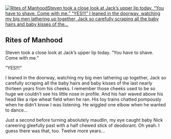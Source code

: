 <article class="post photo">
<a href="https://silverpip-blog.tumblr.com/image/49027725457">
<img alt="Rites of ManhoodSteven took a close look at Jack’s upper lip today. “You have to shave. Come with me.”
“YES!!!”
I leaned in the doorway, watching my big men lathering up together, Jack so carefully scraping all the baby hairs and baby kisses of the..." src="https://64.media.tumblr.com/f12cf50398d3628b3ea662ec6e2cc306/tumblr_mlxhpgCOM81qhgmvso1_1280.jpg"/>
</a>
<h2>Rites of Manhood</h2><p>Steven took a close look at Jack’s upper lip today. “You have to shave. Come with me.”</p><p>“YES!!!”</p><p>I leaned in the doorway, watching my big men lathering up together, Jack so carefully scraping all the baby hairs and baby kisses of the last nearly thirteen years from his cheeks. I remember those cheeks used to be so huge we couldn’t see his little nose in profile. And his hair waved above his head like a ripe wheat field when he ran. His toy trains chatted pompously when he didn’t know I was listening. He wiggled one elbow when he wanted to dance…</p><p>Just a second before turning absolutely maudlin, my eye caught baby Nick careering gleefully past with a half chewed stick of deodorant. Oh yeah. I guess there was that, too. Twelve more years…</p></article>